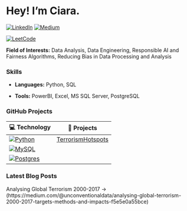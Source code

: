 <h1>Hey! I’m Ciara.</h1>

[![LinkedIn](https://custom-icon-badges.demolab.com/badge/LinkedIn-0A66C2?logo=linkedin-white&logoColor=fff)](https://www.linkedin.com/in/ciara-morrissey/)
[![Medium](https://img.shields.io/badge/Medium-black?logo=medium&logoColor=white)](https://medium.com/@anxiousaboutmoney)

[![LeetCode](https://img.shields.io/badge/dynamic/json?style=plastic&labelColor=black&color=%23ffa116&label=Solved&query=solvedOverTotal&url=https%3A%2F%2Fleetcode-badge.vercel.app%2Fapi%2Fusers%2Fkiera_codes&logo=leetcode&logoColor=yellow)](https://leetcode.com/kiera_codes/)

<p><b>Field of Interests:</b> Data Analysis, Data Engineering, Responsible AI and Fairness Algorithms, Reducing Bias in Data Processing and Analysis</p>
<h3>Skills</h3>
<ul>
  <li><p><b>Languages:</b> Python, SQL</p></li>
  <li><p><b>Tools:</b> PowerBI, Excel, MS SQL Server, PostgreSQL</p></li>
</ul>

<h3>GitHub Projects</h3>

<!-- START OF PROFILE STACK -->
| 💻 **Technology** | 🚀 **Projects** |
| - | - |
| [![Python](https://img.shields.io/static/v1?label=&message=Python&color=3776AB&logo=Python&logoColor=FFFFFF)](https://www.python.org/) | [TerrorismHotspots](https://github.com/ItsKiera/TerrorismHotspots.git)|
| [![MySQL](https://img.shields.io/badge/MySQL-4479A1?logo=mysql&logoColor=fff)](#) | |
| [![Postgres](https://img.shields.io/badge/Postgres-%23316192.svg?logo=postgresql&logoColor=white)](#) | |
<!-- END OF PROFILE STACK -->

<h3>Latest Blog Posts</h3>
Analysing Global Terrorism 2000-2017 -> (https://medium.com/@unconventionaldata/analysing-global-terrorism-2000-2017-targets-methods-and-impacts-f5e5e0a55bce)

